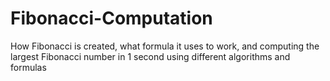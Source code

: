 # Fibonacci-Computation
How Fibonacci is created, what formula it uses to work, and computing the largest Fibonacci number in 1 second using different algorithms and formulas
